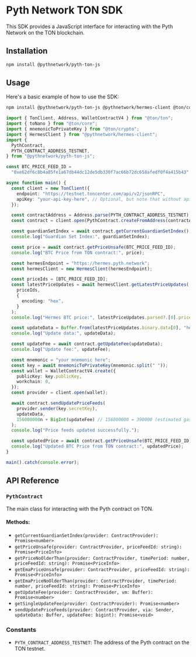 # Pyth Network TON SDK

This SDK provides a JavaScript interface for interacting with the Pyth Network on the TON blockchain.

## Installation

```bash
npm install @pythnetwork/pyth-ton-js
```

## Usage

Here's a basic example of how to use the SDK:

```bash
npm install @pythnetwork/pyth-ton-js @pythnetwork/hermes-client @ton/core @ton/ton @ton/crypto
```

```typescript
import { TonClient, Address, WalletContractV4 } from "@ton/ton";
import { toNano } from "@ton/core";
import { mnemonicToPrivateKey } from "@ton/crypto";
import { HermesClient } from "@pythnetwork/hermes-client";
import {
  PythContract,
  PYTH_CONTRACT_ADDRESS_TESTNET,
} from "@pythnetwork/pyth-ton-js";

const BTC_PRICE_FEED_ID =
  "0xe62df6c8b4a85fe1a67db44dc12de5db330f7ac66b72dc658afedf0f4a415b43";

async function main() {
  const client = new TonClient({
    endpoint: "https://testnet.toncenter.com/api/v2/jsonRPC",
    apiKey: "your-api-key-here", // Optional, but note that without api-key you need to send requests once per second
  });

  const contractAddress = Address.parse(PYTH_CONTRACT_ADDRESS_TESTNET);
  const contract = client.open(PythContract.createFromAddress(contractAddress));

  const guardianSetIndex = await contract.getCurrentGuardianSetIndex();
  console.log("Guardian Set Index:", guardianSetIndex);

  const price = await contract.getPriceUnsafe(BTC_PRICE_FEED_ID);
  console.log("BTC Price from TON contract:", price);

  const hermesEndpoint = "https://hermes.pyth.network";
  const hermesClient = new HermesClient(hermesEndpoint);

  const priceIds = [BTC_PRICE_FEED_ID];
  const latestPriceUpdates = await hermesClient.getLatestPriceUpdates(
    priceIds,
    {
      encoding: "hex",
    }
  );
  console.log("Hermes BTC price:", latestPriceUpdates.parsed?.[0].price);

  const updateData = Buffer.from(latestPriceUpdates.binary.data[0], "hex");
  console.log("Update data:", updateData);

  const updateFee = await contract.getUpdateFee(updateData);
  console.log("Update fee:", updateFee);

  const mnemonic = "your mnemonic here";
  const key = await mnemonicToPrivateKey(mnemonic.split(" "));
  const wallet = WalletContractV4.create({
    publicKey: key.publicKey,
    workchain: 0,
  });
  const provider = client.open(wallet);

  await contract.sendUpdatePriceFeeds(
    provider.sender(key.secretKey),
    updateData,
    156000000n + BigInt(updateFee) // 156000000 = 390000 (estimated gas used for the transaction, this is defined in contracts/common/gas.fc as UPDATE_PRICE_FEEDS_GAS) * 400 (current settings in basechain are as follows: 1 unit of gas costs 400 nanotons)
  );
  console.log("Price feeds updated successfully.");

  const updatedPrice = await contract.getPriceUnsafe(BTC_PRICE_FEED_ID);
  console.log("Updated BTC Price from TON contract:", updatedPrice);
}

main().catch(console.error);
```

## API Reference

### `PythContract`

The main class for interacting with the Pyth contract on TON.

#### Methods:

- `getCurrentGuardianSetIndex(provider: ContractProvider): Promise<number>`
- `getPriceUnsafe(provider: ContractProvider, priceFeedId: string): Promise<PriceInfo>`
- `getPriceNoOlderThan(provider: ContractProvider, timePeriod: number, priceFeedId: string): Promise<PriceInfo>`
- `getEmaPriceUnsafe(provider: ContractProvider, priceFeedId: string): Promise<PriceInfo>`
- `getEmaPriceNoOlderThan(provider: ContractProvider, timePeriod: number, priceFeedId: string): Promise<PriceInfo>`
- `getUpdateFee(provider: ContractProvider, vm: Buffer): Promise<number>`
- `getSingleUpdateFee(provider: ContractProvider): Promise<number>`
- `sendUpdatePriceFeeds(provider: ContractProvider, via: Sender, updateData: Buffer, updateFee: bigint): Promise<void>`

### Constants

- `PYTH_CONTRACT_ADDRESS_TESTNET`: The address of the Pyth contract on the TON testnet.
